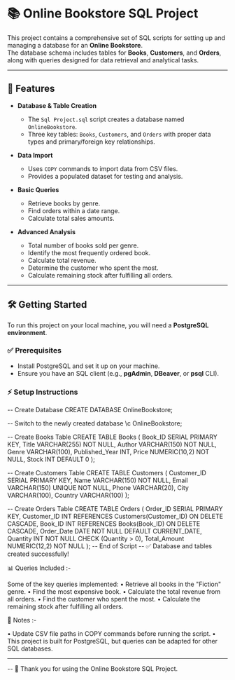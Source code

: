 # 📚 Online Bookstore SQL Project

This project contains a comprehensive set of SQL scripts for setting up and managing a database for an **Online Bookstore**.  
The database schema includes tables for **Books**, **Customers**, and **Orders**, along with queries designed for data retrieval and analytical tasks.

---

## 🚀 Features

- **Database & Table Creation**  
  - The `Sql Project.sql` script creates a database named `OnlineBookstore`.  
  - Three key tables: `Books`, `Customers`, and `Orders` with proper data types and primary/foreign key relationships.

- **Data Import**  
  - Uses `COPY` commands to import data from CSV files.  
  - Provides a populated dataset for testing and analysis.  

- **Basic Queries**  
  - Retrieve books by genre.  
  - Find orders within a date range.  
  - Calculate total sales amounts.  

- **Advanced Analysis**  
  - Total number of books sold per genre.  
  - Identify the most frequently ordered book.  
  - Calculate total revenue.  
  - Determine the customer who spent the most.  
  - Calculate remaining stock after fulfilling all orders.  

---

## 🛠️ Getting Started
To run this project on your local machine, you will need a **PostgreSQL environment**.

### ✅ Prerequisites
- Install PostgreSQL and set it up on your machine.  
- Ensure you have an SQL client (e.g., **pgAdmin**, **DBeaver**, or **psql** CLI).  

### ⚡ Setup Instructions
-- Create Database
CREATE DATABASE OnlineBookstore;

-- Switch to the newly created database
\c OnlineBookstore;

-- Create Books Table
CREATE TABLE Books (
    Book_ID SERIAL PRIMARY KEY,
    Title VARCHAR(255) NOT NULL,
    Author VARCHAR(150) NOT NULL,
    Genre VARCHAR(100),
    Published_Year INT,
    Price NUMERIC(10,2) NOT NULL,
    Stock INT DEFAULT 0
);

-- Create Customers Table
CREATE TABLE Customers (
    Customer_ID SERIAL PRIMARY KEY,
    Name VARCHAR(150) NOT NULL,
    Email VARCHAR(150) UNIQUE NOT NULL,
    Phone VARCHAR(20),
    City VARCHAR(100),
    Country VARCHAR(100)
);

-- Create Orders Table
CREATE TABLE Orders (
    Order_ID SERIAL PRIMARY KEY,
    Customer_ID INT REFERENCES Customers(Customer_ID) ON DELETE CASCADE,
    Book_ID INT REFERENCES Books(Book_ID) ON DELETE CASCADE,
    Order_Date DATE NOT NULL DEFAULT CURRENT_DATE,
    Quantity INT NOT NULL CHECK (Quantity > 0),
    Total_Amount NUMERIC(12,2) NOT NULL
);
-- End of Script
-- ✅ Database and tables created successfully!

📊 Queries Included :-

Some of the key queries implemented:
 • Retrieve all books in the "Fiction" genre.
 • Find the most expensive book.
 • Calculate the total revenue from all orders.
 • Find the customer who spent the most.
 • Calculate the remaining stock after fulfilling all orders.

📌 Notes :-

 • Update CSV file paths in COPY commands before running the script.
 • This project is built for PostgreSQL, but queries can be adapted for other SQL databases.
 
---------------------------------------------------
-- 🙏 Thank you for using the Online Bookstore SQL Project.

